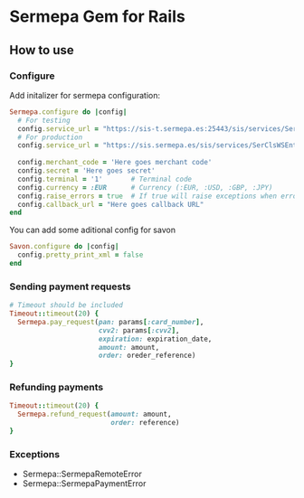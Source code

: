 Sermepa Gem for Rails
=====================

How to use
----------

### Configure

Add initalizer for sermepa configuration:

```ruby
Sermepa.configure do |config|
  # For testing
  config.service_url = "https://sis-t.sermepa.es:25443/sis/services/SerClsWSEntrada/wsdl/SerClsWSEntrada.wsdl" 
  # For production
  config.service_url = "https://sis.sermepa.es/sis/services/SerClsWSEntrada/wsdl/SerClsWSEntrada.wsdl"
  
  config.merchant_code = 'Here goes merchant code'
  config.secret = 'Here goes secret'
  config.terminal = '1'       # Terminal code 
  config.currency = :EUR      # Currency (:EUR, :USD, :GBP, :JPY)
  config.raise_errors = true  # If true will raise exceptions when error ocurrs
  config.callback_url = "Here goes callback URL"
end
```

You can add some aditional config for savon

```ruby
Savon.configure do |config|
  config.pretty_print_xml = false
end
```

### Sending payment requests

```ruby
# Timeout should be included
Timeout::timeout(20) {
  Sermepa.pay_request(pan: params[:card_number], 
                      cvv2: params[:cvv2], 
                      expiration: expiration_date,
                      amount: amount,
                      order: oreder_reference)
}
```

### Refunding payments

```ruby
Timeout::timeout(20) {
  Sermepa.refund_request(amount: amount,
                         order: reference)
}
```

### Exceptions

* Sermepa::SermepaRemoteError
* Sermepa::SermepaPaymentError


